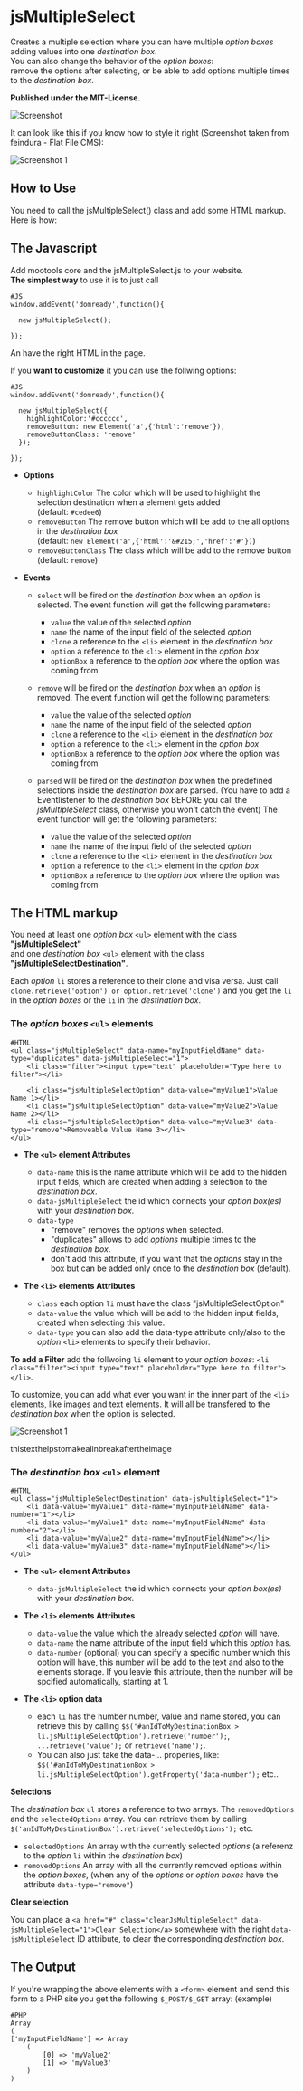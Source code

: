 jsMultipleSelect
================
Creates a multiple selection where you can have multiple <i>option boxes</i> adding values into one <i>destination box</i>.<br>
You can also change the behavior of the <i>option boxes</i>:<br>
remove the options after selecting, or be able to add options multiple times to the <i>destination box</i>.

<b>Published under the MIT-License</b>.

![Screenshot](https://github.com/frozeman/jsMultipleSelect/raw/master/screenshot.png)

It can look like this if you know how to style it right (Screenshot taken from feindura - Flat File CMS):

![Screenshot 1](https://github.com/frozeman/jsMultipleSelect/raw/master/screenshotFancy.png)

How to Use
----------

You need to call the jsMultipleSelect() class and add some HTML markup. Here is how:


The Javascript
--------------

Add mootools core and the jsMultipleSelect.js to your website.<br>
<b>The simplest way</b> to use it is to just call

    #JS
    window.addEvent('domready',function(){

      new jsMultipleSelect();

    });


An have the right HTML in the page.

If you <b>want to customize</b> it you can use the follwing options:

    #JS
    window.addEvent('domready',function(){

      new jsMultipleSelect({
        highlightColor:'#cccccc',
        removeButton: new Element('a',{'html':'remove'}),
        removeButtonClass: 'remove'
      });

    });


- **Options**

  - `highlightColor`  The color which will be used to highlight the selection destination when a element gets added
  <br>(default: `#cedee6`)
  - `removeButton`  The remove button which will be add to the all options in the <i>destination box</i>
  <br>(default: `new Element('a',{'html':'&#215;','href':'#'})`)
  - `removeButtonClass` The class which will be add to the remove button
  <br>(default: `remove`)


- **Events**

  - `select` will be fired on the <i>destination box</i> when an <i>option</i> is selected.
    The event function will get the following parameters:
      - `value` the value of the selected <i>option</i>
      - `name` the name of the input field of the selected <i>option</i>
      - `clone` a reference to the `<li>` element in the <i>destination box</i>
      - `option` a reference to the `<li>` element in the <i>option box</i>
      - `optionBox` a reference to the <i>option box</i> where the option was coming from


  - `remove` will be fired on the <i>destination box</i> when an <i>option</i> is removed.
    The event function will get the following parameters:
      - `value` the value of the selected <i>option</i>
      - `name` the name of the input field of the selected <i>option</i>
      - `clone` a reference to the `<li>` element in the <i>destination box</i>
      - `option` a reference to the `<li>` element in the <i>option box</i>
      - `optionBox` a reference to the <i>option box</i> where the option was coming from


  - `parsed` will be fired on the <i>destination box</i> when the predefined selections inside the <i>destination box</i> are parsed. (You have to add a Eventlistener to the <i>destination box</i> BEFORE you call the <i>jsMultipleSelect</i> class, otherwise you won't catch the event)
    The event function will get the following parameters:
      - `value` the value of the selected <i>option</i>
      - `name` the name of the input field of the selected <i>option</i>
      - `clone` a reference to the `<li>` element in the <i>destination box</i>
      - `option` a reference to the `<li>` element in the <i>option box</i>
      - `optionBox` a reference to the <i>option box</i> where the option was coming from



The HTML markup
---------------

You need at least one <i>option box</i> `<ul>` element with the class <b>"jsMultipleSelect"</b><br>
and one <i>destination box</i> `<ul>` element with the class <b>"jsMultipleSelectDestination"</b>.

Each <i>option</i> `li` stores a reference to their clone and visa versa. Just call `clone.retrieve('option') or option.retrieve('clone')` and you get the `li` in the <i>option boxes</i> or the `li` in the <i>destination box</i>.


### The <i>option boxes</i> `<ul>` elements

    #HTML
    <ul class="jsMultipleSelect" data-name="myInputFieldName" data-type="duplicates" data-jsMultipleSelect="1">
        <li class="filter"><input type="text" placeholder="Type here to filter"></li>

        <li class="jsMultipleSelectOption" data-value="myValue1">Value Name 1></li>
        <li class="jsMultipleSelectOption" data-value="myValue2">Value Name 2></li>
        <li class="jsMultipleSelectOption" data-value="myValue3" data-type="remove">Removeable Value Name 3></li>
    </ul>


- **The `<ul>` element Attributes**

  - `data-name` this is the name attribute which will be add to the hidden input fields, which are created when adding a selection to the <i>destination box</i>.
  - `data-jsMultipleSelect` the id which connects your <i>option box(es)</i> with your <i>destination box</i>.
  - `data-type`
    - "remove" removes the <i>options</i> when selected.
    - "duplicates" allows to add <i>options</i> multiple times to the <i>destination box</i>.
    - don't add this attribute, if you want that the <i>options</i> stay in the box but can be added only once to the <i>destination box</i> (default).

- **The `<li>` elements Attributes**

  - `class` each option `li` must have the class "jsMultipleSelectOption"
  - `data-value` the value which will be add to the hidden input fields, created when selecting this value.
  - `data-type` you can also add the data-type attribute only/also to the <i>option</i> `<li>` elements to specify their behavior.

<b>To add a Filter</b> add the follwoing `li` element to your <i>option boxes</i>: `<li class="filter"><input type="text" placeholder="Type here to filter"></li>`.

To customize, you can add what ever you want in the inner part of the `<li>` elements, like images and text elements. It will all be transfered to the <i>destination box</i> when the option is selected.

![Screenshot 1](https://github.com/frozeman/jsMultipleSelect/raw/master/screenshotFancy.png)

thistexthelpstomakealinbreakaftertheimage<br>

### The <i>destination box</i> `<ul>` element

    #HTML
    <ul class="jsMultipleSelectDestination" data-jsMultipleSelect="1">
        <li data-value="myValue1" data-name="myInputFieldName" data-number="1"></li>
        <li data-value="myValue1" data-name="myInputFieldName" data-number="2"></li>
        <li data-value="myValue2" data-name="myInputFieldName"></li>
        <li data-value="myValue3" data-name="myInputFieldName"></li>
    </ul>


- **The `<ul>` element Attributes**
  - `data-jsMultipleSelect` the id which connects your <i>option box(es)</i> with your <i>destination box</i>.

- **The `<li>` elements Attributes**
  - `data-value` the value which the already selected <i>option</i> will have.
  - `data-name` the name attribute of the input field which this <i>option</i> has.
  - `data-number` (optional) you can specify a specific number which this option will have, this number will be add to the text and also to the elements storage. If you leavie this attribute, then the number will be spcified automatically, starting at 1.

- **The `<li>` option data**
  - each `li` has the number number, value and name stored, you can retrieve this by calling `$$('#anIdToMyDestinationBox > li.jsMultipleSelectOption').retrieve('number');`, `...retrieve('value');` or `retrieve('name');`.
  - You can also just take the data-... properies, like: `$$('#anIdToMyDestinationBox > li.jsMultipleSelectOption').getProperty('data-number');` etc..


**Selections**

The <i>destination box</i> `ul` stores a reference to two arrays. The `removedOptions` and the `selectedOptions` array.
You can retrieve them by calling `$('anIdToMyDestinationBox').retrieve('selectedOptions');` etc.

  - `selectedOptions` An array with the currently selected <i>options</i> (a referenz to the <i>option</i> `li` within the <i>destination box</i>)
  - `removedOptions` An array with all the currently removed options within the <i>option boxes</i>, (when any of the <i>options</i> or <i>option boxes</i> have the attribute `data-type="remove"`)


**Clear selection**

You can place a `<a href="#" class="clearJsMultipleSelect" data-jsMultipleSelect="1">Clear Selection</a>`  somewhere with the right `data-jsMultipleSelect` ID attribute, to clear the corresponding <i>destination box</i>.

The Output
---------------

If you're wrapping the above elements with a `<form>` element and send this form to a PHP site you get the following `$_POST/$_GET` array: (example)

    #PHP
    Array
    (
    ['myInputFieldName'] => Array
        (
            [0] => 'myValue2'
            [1] => 'myValue3'
        )
    )